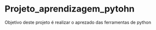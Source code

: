# Projeto_aprendizagem_pytohn
 Objetivo deste projeto é realizar o aprezado das ferramentas de python
